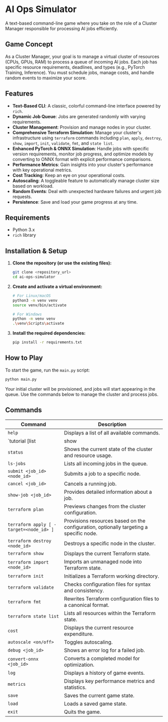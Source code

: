 # AI Ops Simulator

A text-based command-line game where you take on the role of a Cluster Manager responsible for processing AI jobs efficiently.

## Game Concept

As a Cluster Manager, your goal is to manage a virtual cluster of resources (CPUs, GPUs, RAM) to process a queue of incoming AI jobs. Each job has specific resource requirements, deadlines, and types (e.g., PyTorch Training, Inference). You must schedule jobs, manage costs, and handle random events to maximize your score.

## Features

- **Text-Based CLI**: A classic, colorful command-line interface powered by `rich`.
- **Dynamic Job Queue**: Jobs are generated randomly with varying requirements.
- **Cluster Management**: Provision and manage nodes in your cluster.
- **Comprehensive Terraform Simulation**: Manage your cluster's infrastructure using `terraform` commands including `plan`, `apply`, `destroy`, `show`, `import`, `init`, `validate`, `fmt`, and `state list`.
- **Enhanced PyTorch & ONNX Simulation**: Handle jobs with specific version requirements, monitor job progress, and optimize models by converting to ONNX format with explicit performance comparisons.
- **Performance Metrics**: Gain insights into your cluster's performance with key operational metrics.
- **Cost Tracking**: Keep an eye on your operational costs.
- **Autoscaling**: A toggleable feature to automatically manage cluster size based on workload.
- **Random Events**: Deal with unexpected hardware failures and urgent job requests.
- **Persistence**: Save and load your game progress at any time.

## Requirements

- Python 3.x
- `rich` library

## Installation & Setup

1.  **Clone the repository (or use the existing files):**
    ```bash
    git clone <repository_url>
    cd ai-ops-simulator
    ```

2.  **Create and activate a virtual environment:**
    ```bash
    # For Linux/macOS
    python3 -m venv venv
    source venv/bin/activate

    # For Windows
    python -m venv venv
    .\venv\Scripts\activate
    ```

3.  **Install the required dependencies:**
    ```bash
    pip install -r requirements.txt
    ```

## How to Play

To start the game, run the `main.py` script:

```bash
python main.py
```

Your initial cluster will be provisioned, and jobs will start appearing in the queue. Use the commands below to manage the cluster and process jobs.

## Commands

| Command                   | Description                                                 |
| ------------------------- | ----------------------------------------------------------- |
| `help`                    | Displays a list of all available commands.                  |
| `tutorial [list|show|start <id>]` | Lists tutorials, shows skills for one, or starts one.       |
| `status`                  | Shows the current state of the cluster and resource usage.  |
| `ls-jobs`                 | Lists all incoming jobs in the queue.                       |
| `submit <job_id> <node_id>` | Submits a job to a specific node.                           |
| `cancel <job_id>`         | Cancels a running job.                                      |
| `show-job <job_id>`       | Provides detailed information about a job.                  |
| `terraform plan`          | Previews changes from the cluster configuration.            |
| `terraform apply [ -target=<node_id> ]` | Provisions resources based on the configuration, optionally targeting a specific node. |
| `terraform destroy <node_id>` | Destroys a specific node in the cluster.                    |
| `terraform show`          | Displays the current Terraform state.                       |
| `terraform import <node_id>` | Imports an unmanaged node into Terraform state.             |
| `terraform init`          | Initializes a Terraform working directory.                  |
| `terraform validate`      | Checks configuration files for syntax and consistency.      |
| `terraform fmt`           | Rewrites Terraform configuration files to a canonical format. |
| `terraform state list`    | Lists all resources within the Terraform state.             |
| `cost`                    | Displays the current resource expenditure.                  |
| `autoscale <on/off>`      | Toggles autoscaling.                                        |
| `debug <job_id>`          | Shows an error log for a failed job.                        |
| `convert-onnx <job_id>`   | Converts a completed model for optimization.                |
| `log`                     | Displays a history of game events.                          |
| `metrics`                 | Displays key performance metrics and statistics.            |
| `save`                    | Saves the current game state.                               |
| `load`                    | Loads a saved game state.                                   |
| `exit`                    | Quits the game.                                             |
